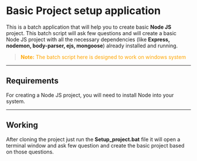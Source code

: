 # Basic Project setup application

This is a batch application that will help you to create basic **Node JS** project. This batch script will ask few questions and will create a basic Node JS project with all the necessary dependencies (like **Express, nodemon, body-parser, ejs, mongoose**) already installed and running.

> <span style="color:orange"> **Note:** The batch script here is designed to work on windows system</span>
---

## Requirements
For creating a Node JS project, you will need to install Node into your system.


---
## Working
After cloning the project just run the **Setup_project.bat** file it will open a terminal window and ask few question and create the basic project based on those questions.
